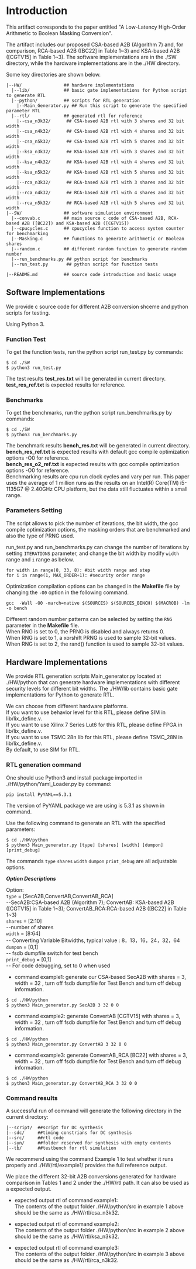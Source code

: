 Introduction
===

This artifact corresponds to the paper entitled "A Low-Latency High-Order Arithmetic to Boolean Masking Conversion".

The artifact includes our proposed CSA-based A2B (Algorithm 7) and, for comparison, RCA-based A2B ([BC22] in Table 1\~3) and KSA-based A2B ([CGTV15] in Table 1\~3). The software implementations are in the ./SW directory, while the hardware implementations are in the ./HW directory.

Some key directories are shown below.

```
|--HW/                ## hardware implementations
  |--lib/             ## basic gate implementations for Python script to generate RTL
  |--python/          ## scripts for RTL generation
    |--Main_Generator.py ## Run this script to generate the specified parameter RTL
  |--rtl/             ## generated rtl for reference
    |--csa_n3k32/      ## CSA-based A2B rtl with 3 shares and 32 bit width
    |--csa_n4k32/      ## CSA-based A2B rtl with 4 shares and 32 bit width
    |--csa_n5k32/      ## CSA-based A2B rtl with 5 shares and 32 bit width
    |--ksa_n3k32/      ## KSA-based A2B rtl with 3 shares and 32 bit width
    |--ksa_n4k32/      ## KSA-based A2B rtl with 4 shares and 32 bit width
    |--ksa_n5k32/      ## KSA-based A2B rtl with 5 shares and 32 bit width
    |--rca_n3k32/      ## RCA-based A2B rtl with 3 shares and 32 bit width
    |--rca_n4k32/      ## RCA-based A2B rtl with 4 shares and 32 bit width
    |--rca_n5k32/      ## RCA-based A2B rtl with 5 shares and 32 bit width
|--SW/                ## software simulation environment
  |--convab.c         ## main source c code of CSA-based A2B, RCA-based A2B ([BC22]) and KSA-based A2B ([CGTV15])
  |--cpucycles.c      ## cpucycles function to access system counter for benchmarking
  |--Masking.c        ## functions to generate arithmetic or Boolean shares
  |--random.c         ## different random function to generate random number
  |--run_benchmarks.py ## python script for benchmarks
  |--run_test.py       ## python script for function tests

|--README.md          ## source code introduction and basic usage
```

## Software Implementations
We provide c source code for different A2B conversion shceme and python scripts for testing.

Using Python 3.

### Function Test
To get the function tests, run the python script run_test.py by commands:
```
$ cd ./SW
$ python3 run_test.py
```

The test results **test_res.txt** will be generated in current directory. \
**test_res_ref.txt** is expected results for reference.

### Benchmarks
To get the benchmarks, run the python script run_benchmarks.py by commands:
```
$ cd ./SW
$ python3 run_benchmarks.py
```
The benchmark results **bench_res.txt** will be generated in current directory. \
**bench_res_ref.txt** is expected results with default gcc compile optimization options -O0 for reference.\
**bench_res_o2_ref.txt** is expected results with gcc compile optimization options -O0 for reference.\
Benchmarking results are cpu run clock cycles and vary per run. This paper uses the average of 1 million runs as the results on an Intel(R) Core(TM) i5-1135G7 @ 2.40GHz CPU platform, but the data still fluctuates within a small range.

### Parameters Setting
The script allows to pick the number of iterations, the bit width, the gcc compile optimization options, the masking orders that are benchmarked and also the type of PRNG used.

run_test.py and run_benchmarks.py can change the number of iterations by setting `ITERATIONS` parameter, and change the bit width by modify `width` range and `i` range as below.
```
for width in range(8, 33, 8): #bit width range and step
for i in range(1, MAX_ORDER+1): #security order range
```

Optimization compilation options can be changed in the **Makefile** file by changing the `-O0` option in the following command.
```
gcc  -Wall -O0 -march=native $(SOURCES) $(SOURCES_BENCH) $(MACROB) -lm -o bench 
```

Different random number patterns can be selected by setting the `RNG` parameter in the **Makefile** file.\
When RNG is set to 0, the PRNG is disabled and always returns 0.\
When RNG is set to 1, a xorshift PRNG is used to sample 32-bit values.\
When RNG is set to 2, the rand() function is used to sample 32-bit values.

## Hardware Implementations

We provide RTL generation scripts Main_generator.py located at ./HW/python that can generate hardware implementations with different security levels for different bit widths. The ./HW/lib contains basic gate implementations for Python to generate RTL. 

We can choose from different hardware platforms.\
If you want to use behavior level for this RTL, please define SIM in lib/lix_define.v.\
If you want to use Xilinx 7 Series Lut6 for this RTL, please define FPGA in lib/lix_define.v.\
If you want to use TSMC 28n lib for this RTL, please define TSMC_28N in lib/lix_define.v.\
By default, to use SIM for RTL.

### RTL generation command

One should use Python3 and install package imported in ./HW/python/Yaml_Loader.py by command:
```
pip install PyYAML==5.3.1
```
The version of PyYAML package we are using is 5.3.1 as shown in command.

Use the following command to generate an RTL with the specified parameters:
```
$ cd ./HW/python
$ python3 Main_generator.py [type] [shares] [width] [dumpon] [print_debug]
```
The commands `type` `shares` `width` `dumpon` `print_debug` are all adjustable options.

***Option Descriptions***

Option:\
`type`   	  = [SecA2B,ConvertAB,ConvertAB_RCA] \
--SecA2B:CSA-based A2B (Algorithm 7); ConvertAB: KSA-based A2B ([CGTV15] in Table 1\~3); ConvertAB_RCA:RCA-based A2B ([BC22] in Table 1\~3)\
`shares` 	  = [2:10] \
--number of shares\
`width` 	  = [8:64] \
-- Converting Variable Bitwidths, typical value : 8，13，16，24，32，64\
`dumpon` 	  = [0,1]  \
-- fsdb dumpfile switch for test bench\
`print_debug` = [0,1] \
-- For code debugging, set to 0 when used

* command example1:
generate our CSA-based SecA2B with shares = 3, width = 32 , turn off fsdb dumpfile for Test Bench and turn off debug information.
```
$ cd ./HW/python
$ python3 Main_generator.py SecA2B 3 32 0 0
```

* command example2:
generate ConvertAB [CGTV15] with shares = 3, width = 32 , turn off fsdb dumpfile for Test Bench and turn off debug information.
```
$ cd ./HW/python
$ python3 Main_generator.py ConvertAB 3 32 0 0
```

 * command example3:
generate ConvertAB_RCA [BC22] with shares = 3, width = 32 , turn off fsdb dumpfile for Test Bench and turn off debug information.
```
$ cd ./HW/python
$ python3 Main_generator.py ConvertAB_RCA 3 32 0 0
```
### Command results
A successful run of command will generate the following directory in the current directory:
```
|--script/  ##script for DC synthesis
|--sdc/     ##timing constrians for DC synthesis
|--src/     ##rtl code
|--syn/     ##folder reserved for synthesis with empty contents
|--tb/      ##testbench for rtl simulation
```
We recommend using the command Example 1 to test whether it runs properly and ./HW/rtl/example1/ provides the full reference output.

We place the different 32-bit A2B conversions generated for hardware comparison in Tables 1 and 2 under the ./HW/rtl path. It can also be used as a expected output.

* expected output rtl of command example1: \
The contents of the output folder ./HW/python/src in example 1 above should be the same as ./HW/rtl/csa_n3k32.

* expected output rtl of command example2: \
The contents of the output folder ./HW/python/src in example 2 above should be the same as ./HW/rtl/ksa_n3k32.

* expected output rtl of command example3: \
The contents of the output folder ./HW/python/src in example 3 above should be the same as ./HW/rtl/rca_n3k32.


